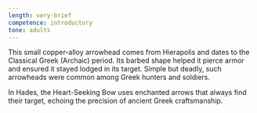```yaml
---
length: very-brief
competence: introductory
tone: adults
---
```

This small copper-alloy arrowhead comes from Hierapolis and dates to the Classical Greek (Archaic) period. Its barbed shape helped it pierce armor and ensured it stayed lodged in its target. Simple but deadly, such arrowheads were common among Greek hunters and soldiers.

<!-- more -->

In Hades, the Heart-Seeking Bow uses enchanted arrows that always find their target, echoing the precision of ancient Greek craftsmanship.
